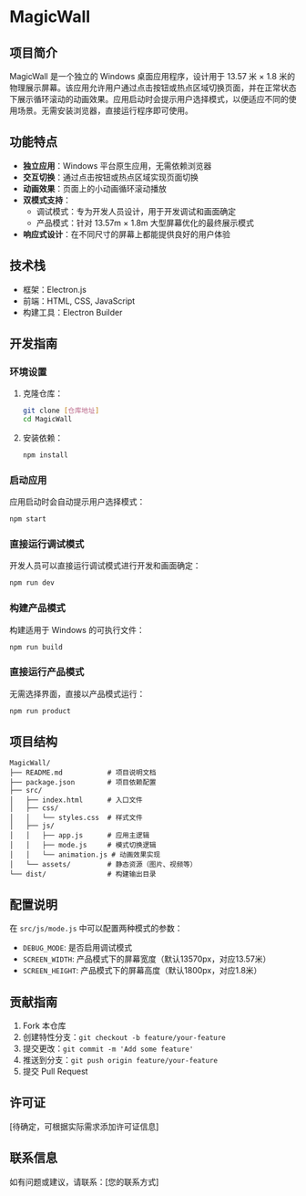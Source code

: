# MagicWall

## 项目简介
MagicWall 是一个独立的 Windows 桌面应用程序，设计用于 13.57 米 × 1.8 米的物理展示屏幕。该应用允许用户通过点击按钮或热点区域切换页面，并在正常状态下展示循环滚动的动画效果。应用启动时会提示用户选择模式，以便适应不同的使用场景。无需安装浏览器，直接运行程序即可使用。

## 功能特点
- **独立应用**：Windows 平台原生应用，无需依赖浏览器
- **交互切换**：通过点击按钮或热点区域实现页面切换
- **动画效果**：页面上的小动画循环滚动播放
- **双模式支持**：
  - 调试模式：专为开发人员设计，用于开发调试和画面确定
  - 产品模式：针对 13.57m × 1.8m 大型屏幕优化的最终展示模式
- **响应式设计**：在不同尺寸的屏幕上都能提供良好的用户体验

## 技术栈
- 框架：Electron.js
- 前端：HTML, CSS, JavaScript
- 构建工具：Electron Builder

## 开发指南

### 环境设置
1. 克隆仓库：
   ```bash
   git clone [仓库地址]
   cd MagicWall
   ```
2. 安装依赖：
   ```bash
   npm install
   ```

### 启动应用
应用启动时会自动提示用户选择模式：
```bash
npm start
```

### 直接运行调试模式
开发人员可以直接运行调试模式进行开发和画面确定：
```bash
npm run dev
```

### 构建产品模式
构建适用于 Windows 的可执行文件：
```bash
npm run build
```

### 直接运行产品模式
无需选择界面，直接以产品模式运行：
```bash
npm run product
```

## 项目结构
```
MagicWall/
├── README.md           # 项目说明文档
├── package.json        # 项目依赖配置
├── src/
│   ├── index.html      # 入口文件
│   ├── css/
│   │   └── styles.css  # 样式文件
│   ├── js/
│   │   ├── app.js      # 应用主逻辑
│   │   ├── mode.js     # 模式切换逻辑
│   │   └── animation.js # 动画效果实现
│   └── assets/         # 静态资源（图片、视频等）
└── dist/               # 构建输出目录
```

## 配置说明
在 `src/js/mode.js` 中可以配置两种模式的参数：
- `DEBUG_MODE`: 是否启用调试模式
- `SCREEN_WIDTH`: 产品模式下的屏幕宽度（默认13570px，对应13.57米）
- `SCREEN_HEIGHT`: 产品模式下的屏幕高度（默认1800px，对应1.8米）

## 贡献指南
1.  Fork 本仓库
2.  创建特性分支：`git checkout -b feature/your-feature`
3.  提交更改：`git commit -m 'Add some feature'`
4.  推送到分支：`git push origin feature/your-feature`
5.  提交 Pull Request

## 许可证
[待确定，可根据实际需求添加许可证信息]

## 联系信息
如有问题或建议，请联系：[您的联系方式]